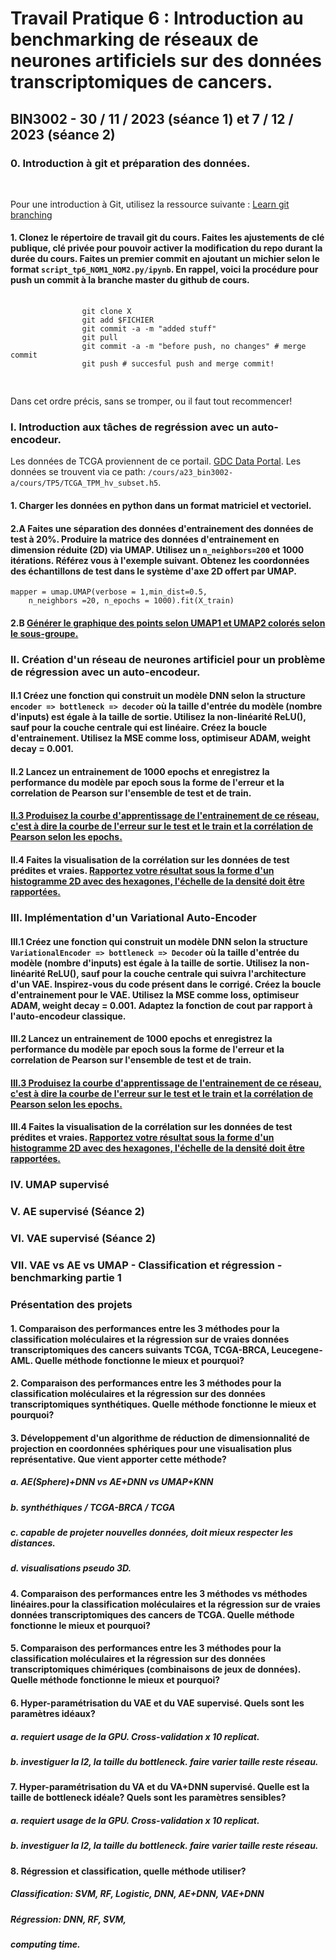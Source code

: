 <body>
    <div class="container">
        <h1>Travail Pratique 6 : Introduction au benchmarking de réseaux de neurones artificiels sur des données transcriptomiques de cancers.</h1>
        <h2>BIN3002 - 30 / 11 / 2023 (séance 1) et 7 / 12 / 2023 (séance 2) </h2>
        <h3>0. Introduction à git et préparation des données. </h3>
        ­<p>Pour une introduction à Git, utilisez la ressource suivante :  <a href="https://learngitbranching.js.org/?locale=fr_FR" target="_blank">Learn git branching</a> </p>
        <h4>1. Clonez le répertoire de travail git du cours. Faites les ajustements de clé publique, clé privée pour pouvoir activer
            la modification du repo durant la durée du cours. Faites un premier commit en ajoutant un michier selon le format
            <code>script_tp6_NOM1_NOM2.py/ipynb</code>. En rappel, voici la procédure pour push un commit à la branche master du
            github de cours.
        </h4>
            <pre>
            <code class="langugage-bash">
                git clone X 
                git add $FICHIER
                git commit -a -m "added stuff"
                git pull
                git commit -a -m "before push, no changes" # merge commit
                git push # succesful push and merge commit! 
            </code>
        </pre>
        <p>
        Dans cet ordre précis, sans se tromper, ou il faut tout recommencer!
        </p>
        <h3>I. Introduction aux tâches de regréssion avec un auto-encodeur.</h3>
        <p>
            Les données de TCGA proviennent de ce portail. <a href="https://portal.gdc.cancer.gov/" target="_blank">GDC Data Portal</a>. 
            Les données se trouvent via ce path: <code>/cours/a23_bin3002-a/cours/TP5/TCGA_TPM_hv_subset.h5</code>.
        </p>
        <h4>1. Charger les données en python dans un format matriciel et vectoriel.</h4>
        <h4>2.A Faites une séparation des données d'entrainement des données de test à 20%. Produire la matrice des données d'entrainement en dimension réduite (2D) via UMAP. Utilisez un <code>n_neighbors=200</code> et 1000 itérations. 
        Référez vous à l'exemple suivant. Obtenez les coordonnées des échantillons de test dans le système d'axe 2D offert par UMAP. </h4>
   <pre><code class="language-python">mapper = umap.UMAP(verbose = 1,min_dist=0.5, 
    n_neighbors =20, n_epochs = 1000).fit(X_train)</code></pre>     
        <h4>2.B  <u>Générer le graphique des points selon UMAP1 et UMAP2 colorés selon le sous-groupe.</u></h4>
        <h3>II. Création d'un réseau de neurones artificiel pour un problème de régression avec un auto-encodeur. 
            <h4>II.1 Créez une fonction qui construit un modèle DNN selon la structure <code>encoder => bottleneck => decoder</code>
            où la taille d'entrée du modèle (nombre d'inputs) est égale à la taille de sortie. Utilisez
            la non-linéarité ReLU(), sauf pour la couche centrale qui est linéaire. Créez la boucle d'entrainement. Utilisez
            la MSE comme loss, optimiseur ADAM, weight decay = 0.001. 
            </h4>
            <h4>II.2 Lancez un entrainement de 1000 epochs et enregistrez la performance du modèle par epoch sous la forme de l'erreur et la correlation 
                de Pearson sur l'ensemble de test et de train.</h4>
            <h4>
                <u>II.3 Produisez la courbe d'apprentissage de l'entrainement de ce réseau, c'est à dire la courbe de l'erreur sur le 
                test et le train et la corrélation de Pearson selon les epochs. </u>
            </h4>
                <h4>II.4 Faites la visualisation de la corrélation sur les données de test prédites et vraies. <u>Rapportez votre résultat sous la 
                forme d'un histogramme 2D avec des hexagones, l'échelle de la densité doit être rapportées.</u>   
            </h4>
        <h3>III. Implémentation d'un Variational Auto-Encoder </h3>
             <h4>III.1 Créez une fonction qui construit un modèle DNN selon la structure <code>VariationalEncoder => bottleneck => Decoder</code>
            où la taille d'entrée du modèle (nombre d'inputs) est égale à la taille de sortie. Utilisez
            la non-linéarité ReLU(), sauf pour la couche centrale qui suivra l'architecture d'un VAE. Inspirez-vous du code présent dans le corrigé. Créez la boucle d'entrainement pour le VAE. Utilisez
            la MSE comme loss, optimiseur ADAM, weight decay = 0.001. Adaptez la fonction de cout par rapport à l'auto-encodeur classique.
            </h4>
            <h4>III.2 Lancez un entrainement de 1000 epochs et enregistrez la performance du modèle par epoch sous la forme de l'erreur et la correlation 
                de Pearson sur l'ensemble de test et de train.</h4>
            <h4>
                <u>III.3 Produisez la courbe d'apprentissage de l'entrainement de ce réseau, c'est à dire la courbe de l'erreur sur le 
                test et le train et la corrélation de Pearson selon les epochs. </u>
            </h4>
                <h4>III.4 Faites la visualisation de la corrélation sur les données de test prédites et vraies. <u>Rapportez votre résultat sous la 
                forme d'un histogramme 2D avec des hexagones, l'échelle de la densité doit être rapportées.</u>   
            </h4>
        <h3>IV. UMAP supervisé </h3>
        <h3>V. AE supervisé (Séance 2) </h3>
        <h3>VI. VAE supervisé (Séance 2) </h3>
        <h3>VII. VAE vs AE vs UMAP - Classification et régression - benchmarking partie 1</h3>
        <h3>Présentation des projets</h3>
        <h4>1. Comparaison des performances entre les 3 méthodes pour la classification moléculaires et la régression sur de 
            vraies données transcriptomiques des cancers suivants TCGA, TCGA-BRCA, Leucegene-AML. Quelle méthode fonctionne le mieux et pourquoi?
        </h4>
        <h4>2. Comparaison des performances entre les 3 méthodes pour la classification moléculaires et la régression sur des 
            données transcriptomiques synthétiques. Quelle méthode fonctionne le mieux et pourquoi?
        </h4>
        <h4>3. Développement d'un algorithme de réduction de dimensionnalité de projection en coordonnées sphériques pour une 
            visualisation plus représentative. Que vient apporter cette méthode? </h4>
            <h5>a. AE(Sphere)+DNN vs AE+DNN vs UMAP+KNN </h5>
            <h5>b. synthéthiques / TCGA-BRCA / TCGA</h5>
            <h5>c. capable de projeter nouvelles données, doit mieux respecter les distances.</h5>
            <h5>d. visualisations pseudo 3D.</h5>
        <h4>4. Comparaison des performances entre les 3 méthodes vs méthodes linéaires.pour la classification moléculaires et la régression sur de 
            vraies données transcriptomiques des cancers de TCGA. Quelle méthode fonctionne le mieux et pourquoi?</h4>
        <h4>5. Comparaison des performances entre les 3 méthodes pour la classification moléculaires et la régression sur des 
            données transcriptomiques chimériques (combinaisons de jeux de données). Quelle méthode fonctionne le mieux et pourquoi? </h4>
        <h4>6. Hyper-paramétrisation du VAE et du VAE supervisé. Quels sont les paramètres idéaux?</h4>
        <h5>a. requiert usage de la GPU. Cross-validation x 10 replicat.</h5>
        <h5>b. investiguer la l2, la taille du bottleneck. faire varier taille reste réseau.</h5>
        <h4>7. Hyper-paramétrisation du VA et du VA+DNN supervisé. Quelle est la taille de
            bottleneck idéale? Quels sont les paramètres sensibles?</h4>
        <h5>a. requiert usage de la GPU. Cross-validation x 10 replicat.</h5>
        <h5>b. investiguer la l2, la taille du bottleneck. faire varier taille reste réseau. 
        </h5>
        <h4>8. Régression et classification, quelle méthode utiliser? </h4>
        <h5>Classification: SVM, RF, Logistic, DNN, AE+DNN, VAE+DNN</h5>
        <h5>Régression: DNN, RF, SVM, </h5>
        <h5>computing time.</h5>
    </div>
</body>
